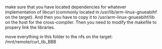 make sure that you have located dependencies for whatever implementation of
libcurl (commonly located in /usr/lib/arm-linux-gnueabihf on the target).  And 
then you have to copy it to /usr/arm-linux-gnueabihf/lib on the host for the
cross-compiler. Then you need to modify the makefile to propery link the 
libraries.

move everything in this folder to the nfs on the target: 
/mnt/remote/curl_lib_BBB
